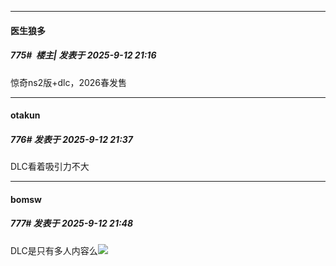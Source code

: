 ﻿
*****

####  医生狼多  
##### 775#         楼主| 发表于 2025-9-12 21:16

惊奇ns2版+dlc，2026春发售


*****

####  otakun  
##### 776#       发表于 2025-9-12 21:37

DLC看着吸引力不大


*****

####  bomsw  
##### 777#       发表于 2025-9-12 21:48

DLC是只有多人内容么<img src="https://static.stage1st.com/image/smiley/face2017/001.png" referrerpolicy="no-referrer">

